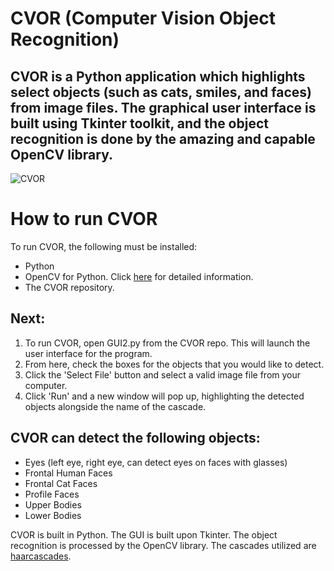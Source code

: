 # CVOR (Computer Vision Object Recognition)
**CVOR** is a **Python** application which highlights select objects (such as cats, smiles, and faces) from image files. The graphical user interface is built using **Tkinter** toolkit, and the object recognition is done by the amazing and capable **OpenCV** library.
---
![CVOR](https://i.imgur.com/Cc7cejs.png)

# How to run CVOR
To run CVOR, the following must be installed: 
* Python
* OpenCV for Python. Click [here](https://docs.opencv.org/master/d5/de5/tutorial_py_setup_in_windows.html) for detailed information.
* The CVOR repository.

## Next:
1. To run CVOR, open GUI2.py from the CVOR repo. This will launch the user interface for the program. 
2. From here, check the boxes for the objects that you would like to detect. 
3. Click the 'Select File' button and select a valid image file from your computer.
4. Click 'Run' and a new window will pop up, highlighting the detected objects alongside the name of the cascade. 

## CVOR can detect the following objects: ##
* Eyes (left eye, right eye, can detect eyes on faces with glasses)
* Frontal Human Faces
* Frontal Cat Faces
* Profile Faces
* Upper Bodies
* Lower Bodies

CVOR is built in Python. The GUI is built upon Tkinter. The object recognition is processed by the OpenCV library. The cascades utilized are [haarcascades](https://github.com/opencv/opencv/tree/master/data/haarcascades).
